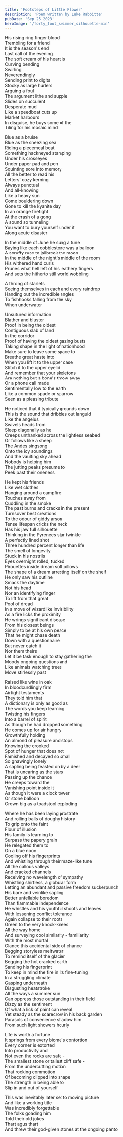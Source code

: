 ```yaml
---
title: 'Footsteps of Little Flower'
description: 'Poem written by Luke Rabbitte'
pubDate: 'Sep 25 2023'
heroImage: '/forty_foot_swimmer_silhouette-min'
---
```


His rising ring finger blood  
Trembling for a friend  
It is the season's end  
Last call of the evening  
The soft cream of his heart is  
Curving bending  
Swirling  
Neverendingly  
Sending print to digits  
Stocky as large hurlers  
Arguing a foul  
The argument lithe and supple  
Slides on succulent  
Desperate mud  
Like a speedboat cuts up  
Market harbours  
In disguise, he buys some of the  
Tiling for his mosaic mind  
  
Blue as a bruise  
Blue as the sneezing sea  
Riding a piecemeal beat  
Something hackneyed stamping  
Under his crosseyes  
Under paper pad and pen  
Squinting sore into memory  
All the better to read his  
Letters' cozy kerning  
Always punctual  
And all-knowing  
Like a heavy sun  
Come bouldering down  
Gone to kill the kyanite day  
In an orange firefight  
At the crash of a gong  
A sound so tunneling  
You want to bury yourself under it  
Along acute disaster  
  
In the middle of June he sung a tune  
Baying like each cobblestone was a balloon  
A scruffy ruse to jailbreak the moon  
In the middle of the night's middle of the room  
His withered hand curls  
Prunes what hell left of his leathery fingers  
And sets the hitherto still world wobbling  
  
A throng of starlets  
Seeing themselves in each and every raindrop  
Handing out the incredible angles  
To fishhooks falling from the sky  
When underwater  
  
Unsutured information  
Blather and bluster  
Proof in being the oldest  
Contiguous slab of land  
In the corridor  
Proof of having the oldest gazing busts  
Taking shape in the light of nationhood  
Make sure to leave some space to  
Breathe great haste into  
When you lift it to the upper case  
Stitch it to the upper eyelid  
And remember that your skeletons  
Are nothing but a bone's throw away  
Or a phone call made  
Sentimentally low to the earth  
Like a common spade or sparrow  
Seen as a pleasing tribute  
  
He noticed that it typically grounds down  
This is the sound that dribbles out languid  
Like the angelus  
Swivels heads from  
Sleep diagonally as he  
Creeps unthanked across the lightless seabed  
Or follows like a sheep  
The Andes singsong  
Onto the icy soundings  
And the vaulting sky ahead  
Nobody is helping him  
The jutting peaks presume to  
Peek past their oneness  
  
He kept his friends  
Like wet clothes  
Hanging around a campfire  
Touches away from  
Cuddling in the smoke  
The past burns and cracks in the present  
Turnsover best creations  
To the odour of giddy arson  
Tense lifespan cricks the neck  
Has his jaw full silhouette  
Thinking in the Pyrenees star twinkle  
A perfectly lined shot  
Three hundred percent longer than life  
The smell of longevity  
Stuck in his nostrils  
Eyes overnight rolled, tucked  
Pirouettes inside dream soft pillows  
The shape of a dream arresting itself on the shelf  
He only saw his outline  
Smack the daytime  
Not his head  
Nor an identifying finger  
To lift from that great  
Pool of dread  
In a move of wizardlike invisibility  
As a fire licks the proximity  
He wrings significant disease  
From his closest beings  
Simply to be at his own peace  
That he might chase death  
Down with a questionnaire  
But never catch it  
Nor them theirs  
Let it be task enough to stay gathering the  
Moody ongoing questions and  
Like animals watching trees  
Move stirlessly past  
  
Raised like wine in oak  
In bloodcurdlingly firm  
Airtight testaments  
They told him that  
A dictionary is only as good as  
The words you keep learning  
Twisting his fingers  
Into a barrel of spirit  
As though he had dropped something  
He comes up for air hungry  
Growthfully holding  
An almond of pleasure and stops  
Knowing the crooked  
Spot of hunger that does not  
Famished and decayed so small  
So gnawingly lonely  
A sapling being feasted on by a deer  
That is uncaring as the stars  
Passing up the chance  
He creeps toward the  
Vanishing point inside it  
As though it were a clock tower  
Or stone balloon  
Grown big as a toadstool exploding  
  
Where he has been laying prostrate  
And rolling balls of doughy history  
To grip onto the faint  
Flour of illusion  
His family is learning to  
Surpass the papery grain  
He relegated them to  
On a blue noon  
Cooling off his fingerprints  
And whistling through their maze-like tune  
All the callous valleys  
And cracked channels  
Receiving no wavelength of sympathy  
Whistling shirtless, a globular form  
Letting an abundant and passive freedom suckerpunch  
His bare and veinlike sapling  
Better unfellable boredom  
Than flammable independence  
He whistles and his youthful shoots and leaves  
With lessening conflict tolerance  
Again collapse to their roots  
Green to the very knock-knees  
All the way home  
And surveying cool similarity - familiarity  
With the most mortal  
Glance this accidental side of chance  
Begging storyless meltwater  
To remind itself of the glacier  
Begging the hot cracked earth  
Sanding his fingerprint  
To keep in mind the fire in its fine-tuning  
In a struggling climate  
Gasping underneath  
Disgusting heatstroke  
All the ways a summer sun  
Can oppress those outstanding in their field  
Dizzy as the sentiment  
Of what a lick of paint can reveal  
Yet steady as the scarecrow in his back garden  
Parasols of convenience shadow him  
From such light showers hourly  
  
Life is worth a fortune  
It springs from every biome's contortion  
Every corner is extorted  
Into productivity and  
Not even the rocks are safe -  
The smallest stone or tallest cliff safe -  
From the undercutting motion  
That rocking commotion  
Of becoming clipped into shape  
The strength in being able to  
Slip in and out of yourself  
  
This was inevitably later set to moving picture  
And like a working title  
Was incredibly forgettable  
The folks goading him  
Told their old jokes  
Thart agus thart  
And threw their god-given stones at the ongoing panto  

